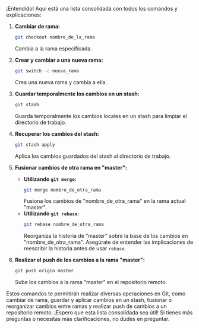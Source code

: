 ¡Entendido! Aquí está una lista consolidada con todos los comandos y explicaciones:

1. **Cambiar de rama:**
   ```bash
   git checkout nombre_de_la_rama
   ```

   Cambia a la rama especificada.

2. **Crear y cambiar a una nueva rama:**
   ```bash
   git switch -c nueva_rama
   ```

   Crea una nueva rama y cambia a ella.

3. **Guardar temporalmente los cambios en un stash:**
   ```bash
   git stash
   ```

   Guarda temporalmente los cambios locales en un stash para limpiar el directorio de trabajo.

4. **Recuperar los cambios del stash:**
   ```bash
   git stash apply
   ```

   Aplica los cambios guardados del stash al directorio de trabajo.

5. **Fusionar cambios de otra rama en "master":**
   - **Utilizando `git merge`:**
     ```bash
     git merge nombre_de_otra_rama
     ```
     Fusiona los cambios de "nombre_de_otra_rama" en la rama actual "master".
   - **Utilizando `git rebase`:**
     ```bash
     git rebase nombre_de_otra_rama
     ```
     Reorganiza la historia de "master" sobre la base de los cambios en "nombre_de_otra_rama". Asegúrate de entender las implicaciones de reescribir la historia antes de usar `rebase`.

6. **Realizar el push de los cambios a la rama "master":**
   ```bash
   git push origin master
   ```

   Sube los cambios a la rama "master" en el repositorio remoto.

Estos comandos te permitirán realizar diversas operaciones en Git, como cambiar de rama, guardar y aplicar cambios en un stash, fusionar o reorganizar cambios entre ramas y realizar push de cambios a un repositorio remoto. ¡Espero que esta lista consolidada sea útil! Si tienes más preguntas o necesitas más clarificaciones, no dudes en preguntar.
